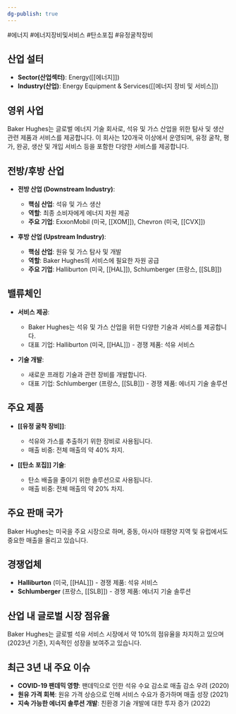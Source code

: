 ```yaml
---
dg-publish: true
---
```

#에너지 #에너지장비및서비스 #탄소포집 #유정굴착장비 


## 산업 설터

- **Sector(산업섹터)**: Energy([[에너지]])
- **Industry(산업)**: Energy Equipment & Services([[에너지 장비 및 서비스]])

## 영위 사업

Baker Hughes는 글로벌 에너지 기술 회사로, 석유 및 가스 산업을 위한 탐사 및 생산 관련 제품과 서비스를 제공합니다. 이 회사는 120개국 이상에서 운영되며, 유정 굴착, 평가, 완공, 생산 및 개입 서비스 등을 포함한 다양한 서비스를 제공합니다.

## 전방/후방 산업

- **전방 산업 (Downstream Industry)**:
    
    - **핵심 산업**: 석유 및 가스 생산
    - **역할**: 최종 소비자에게 에너지 자원 제공
    - **주요 기업**: ExxonMobil (미국, [[XOM]]), Chevron (미국, [[CVX]])
    
- **후방 산업 (Upstream Industry)**:
    
    - **핵심 산업**: 원유 및 가스 탐사 및 개발
    - **역할**: Baker Hughes의 서비스에 필요한 자원 공급
    - **주요 기업**: Halliburton (미국, [[HAL]]), Schlumberger (프랑스, [[SLB]])
    

## 밸류체인

- **서비스 제공**:
    
    - Baker Hughes는 석유 및 가스 산업을 위한 다양한 기술과 서비스를 제공합니다.
    - 대표 기업: Halliburton (미국, [[HAL]]) - 경쟁 제품: 석유 서비스
    
- **기술 개발**:
    
    - 새로운 프래킹 기술과 관련 장비를 개발합니다.
    - 대표 기업: Schlumberger (프랑스, [[SLB]]) - 경쟁 제품: 에너지 기술 솔루션
    

## 주요 제품

- **[[유정 굴착 장비]]**:
    
    - 석유와 가스를 추출하기 위한 장비로 사용됩니다.
    - 매출 비중: 전체 매출의 약 40% 차지.
    
- **[[탄소 포집]] 기술**:
    
    - 탄소 배출을 줄이기 위한 솔루션으로 사용됩니다.
    - 매출 비중: 전체 매출의 약 20% 차지.
    

## 주요 판매 국가

Baker Hughes는 미국을 주요 시장으로 하며, 중동, 아시아 태평양 지역 및 유럽에서도 중요한 매출을 올리고 있습니다.

## 경쟁업체

- **Halliburton** (미국, [[HAL]]) - 경쟁 제품: 석유 서비스
- **Schlumberger** (프랑스, [[SLB]]) - 경쟁 제품: 에너지 기술 솔루션

## 산업 내 글로벌 시장 점유율

Baker Hughes는 글로벌 석유 서비스 시장에서 약 10%의 점유율을 차지하고 있으며(2023년 기준), 지속적인 성장을 보여주고 있습니다.

## 최근 3년 내 주요 이슈

- **COVID-19 팬데믹 영향**: 팬데믹으로 인한 석유 수요 감소로 매출 감소 우려 (2020)
- **원유 가격 회복**: 원유 가격 상승으로 인해 서비스 수요가 증가하며 매출 성장 (2021)
- **지속 가능한 에너지 솔루션 개발**: 친환경 기술 개발에 대한 투자 증가 (2022)